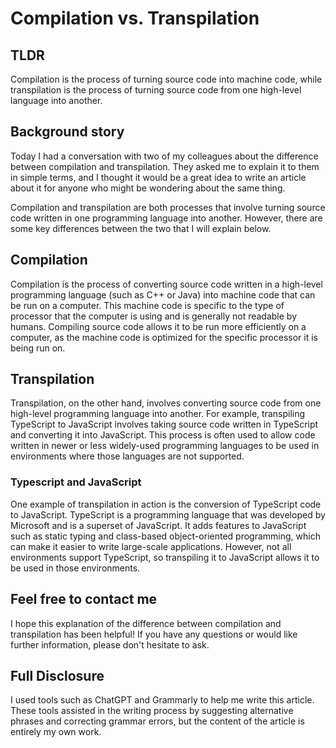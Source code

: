 # Compilation vs. Transpilation

## TLDR

Compilation is the process of turning source code into machine code, while transpilation is the process of turning source code from one high-level language into another.

## Background story

Today I had a conversation with two of my colleagues about the difference between compilation and transpilation. They asked me to explain it to them in simple terms, and I thought it would be a great idea to write an article about it for anyone who might be wondering about the same thing.

Compilation and transpilation are both processes that involve turning source code written in one programming language into another. However, there are some key differences between the two that I will explain below.

## Compilation

Compilation is the process of converting source code written in a high-level programming language (such as C++ or Java) into machine code that can be run on a computer. This machine code is specific to the type of processor that the computer is using and is generally not readable by humans. Compiling source code allows it to be run more efficiently on a computer, as the machine code is optimized for the specific processor it is being run on.

## Transpilation

Transpilation, on the other hand, involves converting source code from one high-level programming language into another. For example, transpiling TypeScript to JavaScript involves taking source code written in TypeScript and converting it into JavaScript. This process is often used to allow code written in newer or less widely-used programming languages to be used in environments where those languages are not supported.

### Typescript and JavaScript

One example of transpilation in action is the conversion of TypeScript code to JavaScript. TypeScript is a programming language that was developed by Microsoft and is a superset of JavaScript. It adds features to JavaScript such as static typing and class-based object-oriented programming, which can make it easier to write large-scale applications. However, not all environments support TypeScript, so transpiling it to JavaScript allows it to be used in those environments.

## Feel free to contact me

I hope this explanation of the difference between compilation and transpilation has been helpful! If you have any questions or would like further information, please don't hesitate to ask.

## Full Disclosure

I used tools such as ChatGPT and Grammarly to help me write this article. These tools assisted in the writing process by suggesting alternative phrases and correcting grammar errors, but the content of the article is entirely my own work.
